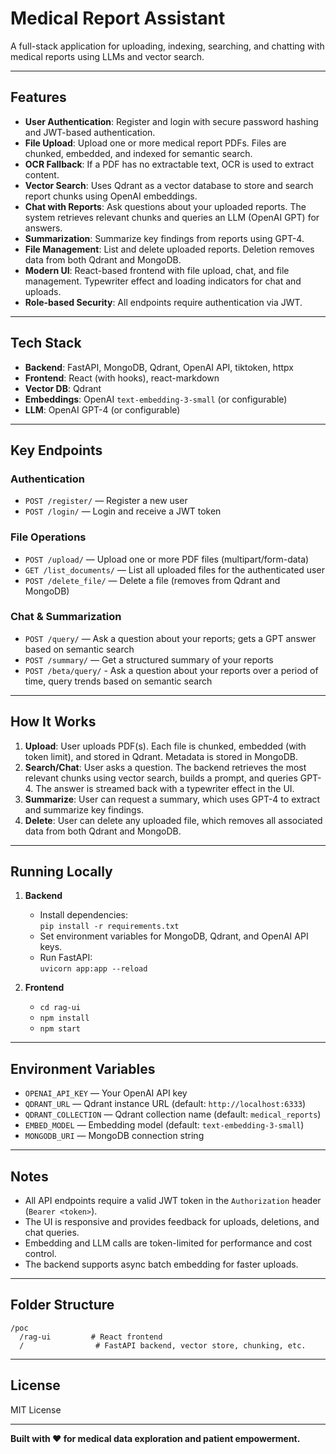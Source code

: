 # Medical Report Assistant

A full-stack application for uploading, indexing, searching, and chatting with medical reports using LLMs and vector search.

---

## Features

- **User Authentication**: Register and login with secure password hashing and JWT-based authentication.
- **File Upload**: Upload one or more medical report PDFs. Files are chunked, embedded, and indexed for semantic search.
- **OCR Fallback**: If a PDF has no extractable text, OCR is used to extract content.
- **Vector Search**: Uses Qdrant as a vector database to store and search report chunks using OpenAI embeddings.
- **Chat with Reports**: Ask questions about your uploaded reports. The system retrieves relevant chunks and queries an LLM (OpenAI GPT) for answers.
- **Summarization**: Summarize key findings from reports using GPT-4.
- **File Management**: List and delete uploaded reports. Deletion removes data from both Qdrant and MongoDB.
- **Modern UI**: React-based frontend with file upload, chat, and file management. Typewriter effect and loading indicators for chat and uploads.
- **Role-based Security**: All endpoints require authentication via JWT.

---

## Tech Stack

- **Backend**: FastAPI, MongoDB, Qdrant, OpenAI API, tiktoken, httpx
- **Frontend**: React (with hooks), react-markdown
- **Vector DB**: Qdrant
- **Embeddings**: OpenAI `text-embedding-3-small` (or configurable)
- **LLM**: OpenAI GPT-4 (or configurable)

---

## Key Endpoints

### Authentication
- `POST /register/` — Register a new user
- `POST /login/` — Login and receive a JWT token

### File Operations
- `POST /upload/` — Upload one or more PDF files (multipart/form-data)
- `GET /list_documents/` — List all uploaded files for the authenticated user
- `POST /delete_file/` — Delete a file (removes from Qdrant and MongoDB)

### Chat & Summarization
- `POST /query/` — Ask a question about your reports; gets a GPT answer based on semantic search
- `POST /summary/` — Get a structured summary of your reports
- `POST /beta/query/` - Ask a question about your reports over a period of time, query trends based on semantic search

---

## How It Works

1. **Upload**: User uploads PDF(s). Each file is chunked, embedded (with token limit), and stored in Qdrant. Metadata is stored in MongoDB.
2. **Search/Chat**: User asks a question. The backend retrieves the most relevant chunks using vector search, builds a prompt, and queries GPT-4. The answer is streamed back with a typewriter effect in the UI.
3. **Summarize**: User can request a summary, which uses GPT-4 to extract and summarize key findings.
4. **Delete**: User can delete any uploaded file, which removes all associated data from both Qdrant and MongoDB.

---

## Running Locally

1. **Backend**
   - Install dependencies:  
     `pip install -r requirements.txt`
   - Set environment variables for MongoDB, Qdrant, and OpenAI API keys.
   - Run FastAPI:  
     `uvicorn app:app --reload`

2. **Frontend**
   - `cd rag-ui`
   - `npm install`
   - `npm start`

---

## Environment Variables

- `OPENAI_API_KEY` — Your OpenAI API key
- `QDRANT_URL` — Qdrant instance URL (default: `http://localhost:6333`)
- `QDRANT_COLLECTION` — Qdrant collection name (default: `medical_reports`)
- `EMBED_MODEL` — Embedding model (default: `text-embedding-3-small`)
- `MONGODB_URI` — MongoDB connection string

---

## Notes

- All API endpoints require a valid JWT token in the `Authorization` header (`Bearer <token>`).
- The UI is responsive and provides feedback for uploads, deletions, and chat queries.
- Embedding and LLM calls are token-limited for performance and cost control.
- The backend supports async batch embedding for faster uploads.

---

## Folder Structure

```
/poc
  /rag-ui         # React frontend
  /                # FastAPI backend, vector store, chunking, etc.
```

---

## License

MIT License

---

**Built with ❤️ for medical data exploration and patient empowerment.**